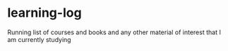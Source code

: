 # learning-log
Running list of courses and books and any other material of interest that I am currently studying
